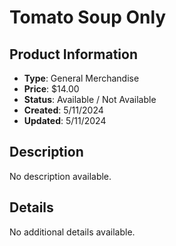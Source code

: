 # Tomato Soup Only

## Product Information
- **Type**: General Merchandise
- **Price**: $14.00
- **Status**: Available / Not Available
- **Created**: 5/11/2024
- **Updated**: 5/11/2024

## Description
No description available.



## Details
No additional details available.

